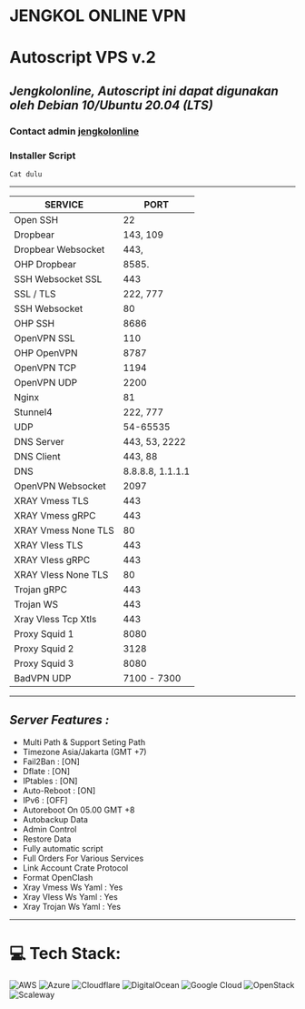 # JENGKOL ONLINE VPN

# Autoscript VPS v.2
## _Jengkolonline, Autoscript ini dapat digunakan oleh Debian 10/Ubuntu 20.04 (LTS)_

### Contact admin [jengkolonline](https://wa.me/6282372139631/?text=Saya+ingin+beli+sc)

### Installer Script
```
Cat dulu
```

____________________________________________
|        SERVICE          |      PORT      |
|-------------------------|----------------|
| Open SSH                |  22            |
| Dropbear                |  143, 109      |
| Dropbear Websocket      |  443,          |
| OHP Dropbear            |  8585.         |
| SSH Websocket SSL       |  443           |
| SSL / TLS               |  222, 777      |
| SSH Websocket           |  80            |
| OHP SSH                 |  8686          |
| OpenVPN SSL             |  110           |
| OHP OpenVPN             |  8787          |
| OpenVPN TCP             |  1194          |
| OpenVPN UDP             |  2200          |
| Nginx                   |  81            |
| Stunnel4                |  222, 777      |
| UDP                     |  54-65535      |
| DNS Server              |  443, 53, 2222 |
| DNS Client              |  443, 88       |
| DNS                     |8.8.8.8, 1.1.1.1|            
| OpenVPN Websocket       |  2097          |
| XRAY Vmess TLS          |  443           |
| XRAY Vmess gRPC         |  443           |
| XRAY Vmess None TLS     |  80            |
| XRAY Vless TLS          |  443           |
| XRAY Vless gRPC         |  443           |
| XRAY Vless None TLS     |  80            |
| Trojan gRPC             |  443           |
| Trojan WS               |  443           |
| Xray Vless Tcp Xtls     |  443           |
| Proxy Squid 1           |  8080          |
| Proxy Squid 2           |  3128          |
| Proxy Squid 3           |  8080          |
| BadVPN UDP              |  7100 - 7300   |
--------------------------------------------

## _Server Features :_ 
- Multi Path & Support Seting Path
- Timezone Asia/Jakarta (GMT +7)
- Fail2Ban                : [ON]
- Dflate                  : [ON]
- IPtables                : [ON]
- Auto-Reboot             : [ON]
- IPv6                    : [OFF]
- Autoreboot On 05.00 GMT +8 
- Autobackup Data 
- Admin Control  
- Restore Data
- Fully automatic script 
- Full Orders For Various Services  
- Link Account Crate Protocol
- Format OpenClash
- Xray Vmess Ws Yaml      : Yes
- Xray Vless Ws Yaml      : Yes
- Xray Trojan Ws Yaml      : Yes


---
# 💻 Tech Stack:
![AWS](https://img.shields.io/badge/AWS-%23FF9900.svg?style=plastic&logo=amazon-aws&logoColor=white) ![Azure](https://img.shields.io/badge/azure-%230072C6.svg?style=plastic&logo=azure-devops&logoColor=white) ![Cloudflare](https://img.shields.io/badge/Cloudflare-F38020?style=plastic&logo=Cloudflare&logoColor=white) ![DigitalOcean](https://img.shields.io/badge/DigitalOcean-%230167ff.svg?style=plastic&logo=digitalOcean&logoColor=white) ![Google Cloud](https://img.shields.io/badge/Google%20Cloud-%234285F4.svg?style=plastic&logo=google-cloud&logoColor=white) ![OpenStack](https://img.shields.io/badge/Openstack-%23f01742.svg?style=plastic&logo=openstack&logoColor=white) ![Scaleway](https://img.shields.io/badge/SCALEWAY-%234f0599.svg?style=plastic&logo=scaleway&logoColor=white)


